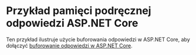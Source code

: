 # <a name="aspnet-core-response-cache-sample"></a>Przykład pamięci podręcznej odpowiedzi ASP.NET Core

Ten przykład ilustruje użycie buforowania odpowiedzi w ASP.NET Core, aby dołączyć [buforowanie odpowiedzi w ASP.NET Core](https://docs.microsoft.com/aspnet/core/performance/caching/response).
